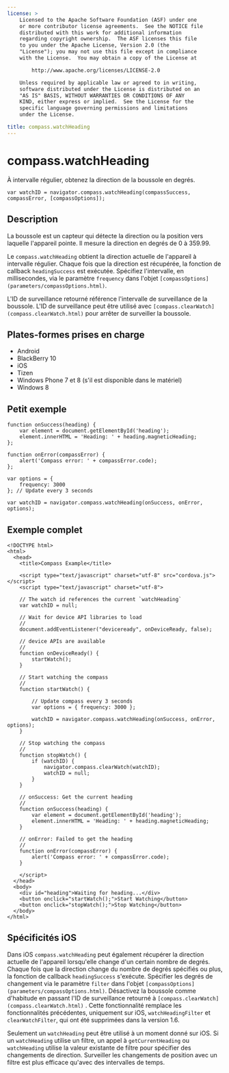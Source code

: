 ```yaml
---
license: >
    Licensed to the Apache Software Foundation (ASF) under one
    or more contributor license agreements.  See the NOTICE file
    distributed with this work for additional information
    regarding copyright ownership.  The ASF licenses this file
    to you under the Apache License, Version 2.0 (the
    "License"); you may not use this file except in compliance
    with the License.  You may obtain a copy of the License at

        http://www.apache.org/licenses/LICENSE-2.0

    Unless required by applicable law or agreed to in writing,
    software distributed under the License is distributed on an
    "AS IS" BASIS, WITHOUT WARRANTIES OR CONDITIONS OF ANY
    KIND, either express or implied.  See the License for the
    specific language governing permissions and limitations
    under the License.

title: compass.watchHeading
---
```


# compass.watchHeading

À intervalle régulier, obtenez la direction de la boussole en degrés.

    var watchID = navigator.compass.watchHeading(compassSuccess, compassError, [compassOptions]);
    

## Description

La boussole est un capteur qui détecte la direction ou la position vers laquelle l'appareil pointe. Il mesure la direction en degrés de 0 à 359.99.

Le `compass.watchHeading` obtient la direction actuelle de l'appareil à intervalle régulier. Chaque fois que la direction est récupérée, la fonction de callback `headingSuccess` est exécutée. Spécifiez l'intervalle, en millisecondes, via le paramètre `frequency` dans l'objet `[compassOptions](parameters/compassOptions.html)`.

L'ID de surveillance retourné référence l'intervalle de surveillance de la boussole. L'ID de surveillance peut être utilisé avec `[compass.clearWatch](compass.clearWatch.html)` pour arrêter de surveiller la boussole.

## Plates-formes prises en charge

*   Android
*   BlackBerry 10
*   iOS
*   Tizen
*   Windows Phone 7 et 8 (s'il est disponible dans le matériel)
*   Windows 8

## Petit exemple

    function onSuccess(heading) {
        var element = document.getElementById('heading');
        element.innerHTML = 'Heading: ' + heading.magneticHeading;
    };
    
    function onError(compassError) {
        alert('Compass error: ' + compassError.code);
    };
    
    var options = {
        frequency: 3000
    }; // Update every 3 seconds
    
    var watchID = navigator.compass.watchHeading(onSuccess, onError, options);
    

## Exemple complet

    <!DOCTYPE html>
    <html>
      <head>
        <title>Compass Example</title>
    
        <script type="text/javascript" charset="utf-8" src="cordova.js"></script>
        <script type="text/javascript" charset="utf-8">
    
        // The watch id references the current `watchHeading`
        var watchID = null;
    
        // Wait for device API libraries to load
        //
        document.addEventListener("deviceready", onDeviceReady, false);
    
        // device APIs are available
        //
        function onDeviceReady() {
            startWatch();
        }
    
        // Start watching the compass
        //
        function startWatch() {
    
            // Update compass every 3 seconds
            var options = { frequency: 3000 };
    
            watchID = navigator.compass.watchHeading(onSuccess, onError, options);
        }
    
        // Stop watching the compass
        //
        function stopWatch() {
            if (watchID) {
                navigator.compass.clearWatch(watchID);
                watchID = null;
            }
        }
    
        // onSuccess: Get the current heading
        //
        function onSuccess(heading) {
            var element = document.getElementById('heading');
            element.innerHTML = 'Heading: ' + heading.magneticHeading;
        }
    
        // onError: Failed to get the heading
        //
        function onError(compassError) {
            alert('Compass error: ' + compassError.code);
        }
    
        </script>
      </head>
      <body>
        <div id="heading">Waiting for heading...</div>
        <button onclick="startWatch();">Start Watching</button>
        <button onclick="stopWatch();">Stop Watching</button>
      </body>
    </html>
    

## Spécificités iOS

Dans iOS `compass.watchHeading` peut également récupérer la direction actuelle de l'appareil lorsqu'elle change d'un certain nombre de degrés. Chaque fois que la direction change du nombre de degrés spécifiés ou plus, la fonction de callback `headingSuccess` s'exécute. Spécifier les degrés de changement via le paramètre `filter` dans l'objet `[compassOptions](parameters/compassOptions.html)`. Désactivez la boussole comme d'habitude en passant l'ID de surveillance retourné à `[compass.clearWatch](compass.clearWatch.html)` . Cette fonctionnalité remplace les fonctionnalités précédentes, uniquement sur iOS, `watchHeadingFilter` et `clearWatchFilter`, qui ont été supprimées dans la version 1.6.

Seulement un `watchHeading` peut être utilisé à un moment donné sur iOS. Si un `watchHeading` utilise un filtre, un appel à `getCurrentHeading` ou `watchHeading` utilise la valeur existante de filtre pour spécifier des changements de direction. Surveiller les changements de position avec un filtre est plus efficace qu'avec des intervalles de temps.